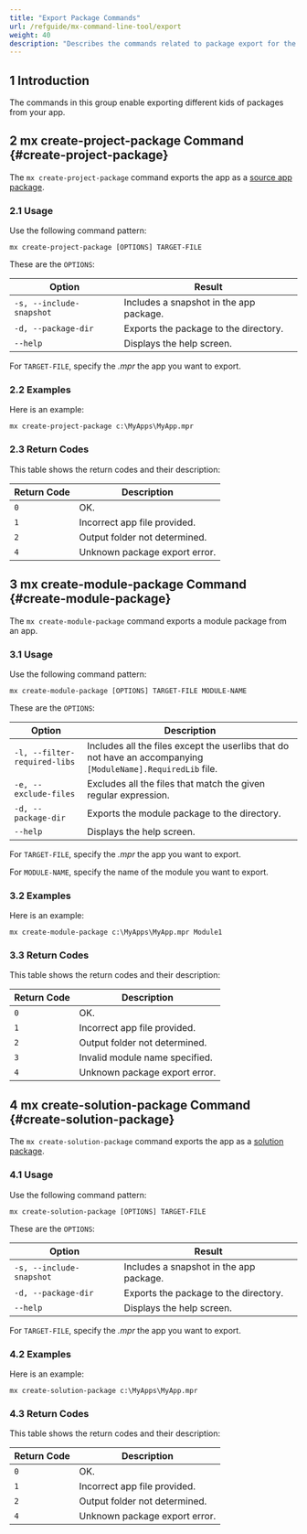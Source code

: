 ```yaml
---
title: "Export Package Commands"
url: /refguide/mx-command-line-tool/export
weight: 40
description: "Describes the commands related to package export for the mx command-line tool."
---
```


## 1 Introduction

The commands in this group enable exporting different kids of packages from your app.

## 2 mx create-project-package Command {#create-project-package}

The `mx create-project-package` command exports the app as a [source app package](/refguide/export-app-package-dialog/).

### 2.1 Usage

Use the following command pattern:

`mx create-project-package [OPTIONS] TARGET-FILE`

These are the `OPTIONS`:

| Option | Result |
| --- | --- |
| `-s, --include-snapshot` | Includes a snapshot in the app package. |
| `-d, --package-dir` | Exports the package to the directory. |
| `--help` | Displays the help screen. |

For `TARGET-FILE`, specify the *.mpr*  the app you want to export.

### 2.2 Examples

Here is an example:

`mx create-project-package c:\MyApps\MyApp.mpr` 

### 2.3 Return Codes

This table shows the return codes and their description:

| Return Code | Description |
| --- | --- |
| `0` | OK. |
| `1` | Incorrect app file provided. |
| `2` | Output folder not determined. |
| `4` | Unknown package export error. |

## 3 mx create-module-package Command {#create-module-package}

The `mx create-module-package` command exports a module package from an app.

### 3.1 Usage

Use the following command pattern:

`mx create-module-package [OPTIONS] TARGET-FILE MODULE-NAME`

These are the `OPTIONS`:

| Option | Description |
| --- | --- |
| `-l, --filter-required-libs` | Includes all the files except the userlibs that do not have an accompanying `[ModuleName].RequiredLib` file. | 
| `-e, --exclude-files` | Excludes all the files that match the given regular expression. |
| `-d, --package-dir` | Exports the module package to the directory. |
| `--help` | Displays the help screen. |

For `TARGET-FILE`, specify the *.mpr*  the app you want to export.

For `MODULE-NAME`, specify the name of the module you want to export.

### 3.2 Examples

Here is an example:

`mx create-module-package c:\MyApps\MyApp.mpr Module1` 

### 3.3 Return Codes

This table shows the return codes and their description:

| Return Code | Description |
| --- | --- |
| `0` | OK. |
| `1` | Incorrect app file provided. |
| `2` | Output folder not determined. |
| `3` | Invalid module name specified. |
| `4` | Unknown package export error. |

## 4 mx create-solution-package Command {#create-solution-package}

The `mx create-solution-package` command exports the app as a [solution package](/refguide/export-app-package-dialog/).

### 4.1 Usage

Use the following command pattern:

`mx create-solution-package [OPTIONS] TARGET-FILE`

These are the `OPTIONS`:

| Option | Result |
| --- | --- |
| `-s, --include-snapshot` | Includes a snapshot in the app package. |
| `-d, --package-dir` | Exports the package to the directory. |
| `--help` | Displays the help screen. |

For `TARGET-FILE`, specify the *.mpr*  the app you want to export.

### 4.2 Examples

Here is an example:

`mx create-solution-package c:\MyApps\MyApp.mpr` 

### 4.3 Return Codes

This table shows the return codes and their description:

| Return Code | Description |
| --- | --- |
| `0` | OK. |
| `1` | Incorrect app file provided. |
| `2` | Output folder not determined. |
| `4` | Unknown package export error. |
